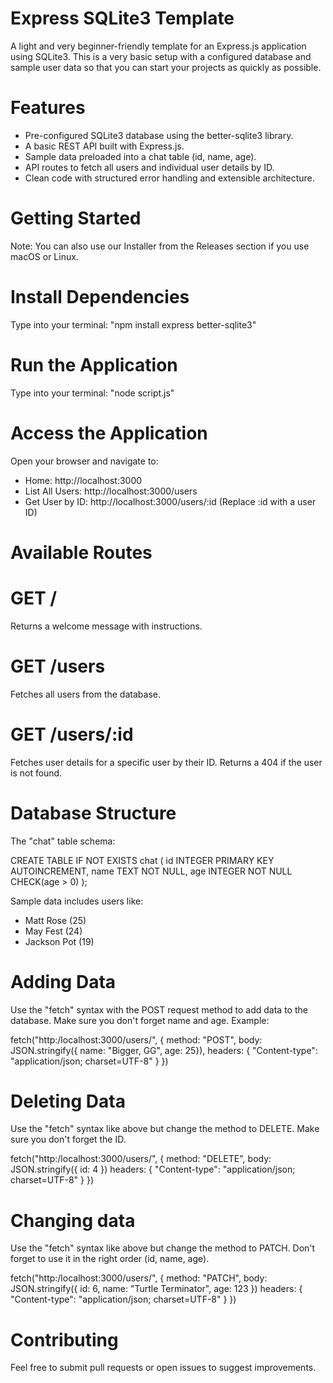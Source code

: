 # Express SQLite3 Template
A light and very beginner-friendly template for an Express.js application using SQLite3.
This is a very basic setup with a configured database and sample user data so that you can start your projects as quickly as possible.

# Features
- Pre-configured SQLite3 database using the better-sqlite3 library.
- A basic REST API built with Express.js.
- Sample data preloaded into a chat table (id, name, age).
- API routes to fetch all users and individual user details by ID.
- Clean code with structured error handling and extensible architecture.

# Getting Started
Note: You can also use our Installer from the Releases section if you use macOS or Linux.
# Install Dependencies
Type into your terminal: "npm install express better-sqlite3"
# Run the Application
Type into your terminal: "node script.js"

# Access the Application
Open your browser and navigate to:
- Home: http://localhost:3000
- List All Users: http://localhost:3000/users
- Get User by ID: http://localhost:3000/users/:id (Replace :id with a user ID)

# Available Routes
# GET /
Returns a welcome message with instructions.
# GET /users
Fetches all users from the database.
# GET /users/:id
Fetches user details for a specific user by their ID. Returns a 404 if the user is not found.

# Database Structure
The "chat" table schema:

CREATE TABLE IF NOT EXISTS chat (
    id INTEGER PRIMARY KEY AUTOINCREMENT,
    name TEXT NOT NULL,
    age INTEGER NOT NULL CHECK(age > 0)
);

Sample data includes users like:
- Matt Rose (25)
- May Fest (24)
- Jackson Pot (19)

# Adding Data
Use the "fetch" syntax with the POST request method to add data to the database. Make sure you don't forget name and age.
Example:

fetch("http:/localhost:3000/users/", {
    method: "POST",
    body: JSON.stringify({
        name: "Bigger, GG",
        age: 25}),
    headers: {
        "Content-type": "application/json; charset=UTF-8"
    }
})

# Deleting Data
Use the "fetch" syntax like above but change the method to DELETE. Make sure you don't forget the ID.

fetch("http:/localhost:3000/users/", {
    method: "DELETE",
    body: JSON.stringify({
        id: 4
    })
    headers: {
        "Content-type": "application/json; charset=UTF-8"
    }
})

# Changing data
Use the "fetch" syntax like above but change the method to PATCH. Don't forget to use it in the right order (id, name, age).

fetch("http:/localhost:3000/users/", {
    method: "PATCH",
    body: JSON.stringify({
        id: 6,
        name: "Turtle Terminator",
        age: 123
    })
    headers: {
        "Content-type": "application/json; charset=UTF-8"
    }
})

# Contributing
Feel free to submit pull requests or open issues to suggest improvements.
